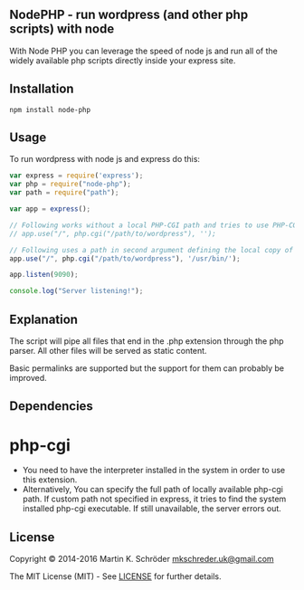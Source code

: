 NodePHP - run wordpress (and other php scripts) with node
---------------------------------------------------------

With Node PHP you can leverage the speed of node js and run all of the widely available php scripts directly inside your express site. 

Installation
------------

```
npm install node-php
```

Usage
-----

To run wordpress with node js and express do this: 

```javascript
var express = require('express');
var php = require("node-php"); 
var path = require("path"); 

var app = express();

// Following works without a local PHP-CGI path and tries to use PHP-CGI installed in system by default
// app.use("/", php.cgi("/path/to/wordpress"), ''); 

// Following uses a path in second argument defining the local copy of PHP-CGI that you want to use for the application
app.use("/", php.cgi("/path/to/wordpress"), '/usr/bin/'); 

app.listen(9090);

console.log("Server listening!");
```

Explanation
-----------

The script will pipe all files that end in the .php extension through the php parser. All other files will be served as static content. 

Basic permalinks are supported but the support for them can probably be improved. 

Dependencies
------------

# php-cgi

* You need to have the interpreter installed in the system in order to use this extension.
* Alternatively, You can specify the full path of locally available php-cgi path. If custom path not specified in express, it tries to find the system installed php-cgi executable. If still unavailable, the server errors out.

License
-------

Copyright © 2014-2016 Martin K. Schröder <mkschreder.uk@gmail.com>

The MIT License (MIT) - See [LICENSE](./LICENSE) for further details.